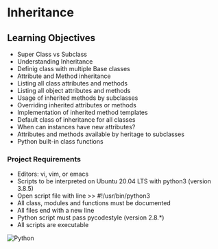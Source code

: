 # Inheritance

## Learning Objectives
* Super Class vs Subclass
* Understanding Inheritance
* Definig class with multiple Base classes
* Attribute and Method inheritance
* Listing all class attributes and methods
* Listing all object attributes and methods
* Usage of inherited methods by subclasses
* Overriding inherited attributes or methods
* Implementation of inherited method templates
* Default class of inheritance for all classes
* When can instances have new attributes?
* Attributes and methods available by heritage to subclasses
* Python built-in class functions

### Project Requirements
* Editors: vi, vim, or emacs
* Scripts to be interpreted on Ubuntu 20.04 LTS with python3 (version 3.8.5)
* Open script file with line >> #!/usr/bin/python3
* All class, modules and functions must be documented
* All files end with a new line
* Python script must pass pycodestyle (version 2.8.*)
* All scripts are executable

![Python](https://img.shields.io/badge/python-3670A0?style=for-the-badge&logo=python&logoColor=ffdd54)
